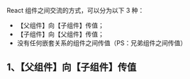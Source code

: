 ﻿
React 组件之间交流的方式，可以分为以下 3 种：

- 【父组件】向【子组件】传值；
- 【子组件】向【父组件】传值；
- 没有任何嵌套关系的组件之间传值（PS：兄弟组件之间传值）

## 1、【父组件】向【子组件】传值


